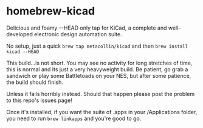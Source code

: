homebrew-kicad
==============

Delicious and foamy --HEAD only tap for KiCad, a complete and well-developed electronic design automation suite.

No setup, just a quick 
`brew tap metacollin/kicad`
and then
`brew install kicad --HEAD`

This build...is not short. You may see no activity for long stretches of time, this is normal and its just a very heavyweight build.  Be patient, go grab a sandwich or play some Battletoads on your NES, but after some patience, the build should finish.  

Unless it fails horribly instead. Should that happen please post the problem to this repo's issues page! 

Once it's installed, if you want the suite of .apps in your /Applications folder, you need to run `brew linkapps` and you're good to go.  
